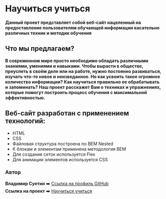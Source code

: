# Научиться учиться  

**Данный проект представляет собой веб-сайт нацеленный на предоставление пользователям обучающей информации касательно различных техник и методик обучения**  

## Что мы предлагаем?  

**В современном мире просто необходимо обладать различными знаниями, умениями и навыками. Чтобы вырасти в обществе, преуспеть в своём деле или на работе, нужно постоянно развиваться, изучать что-то новое и неизведанное. Но как усвоить такое огромное количество информации? Как научиться правильно ее обрабатывать и запоминать? Наш проект расскажет Вам о техниках и упражнениях, которые помогут построить процесс обучения с максимальной эффективностью.**  

## Веб-сайт разработан с применением технологий:  
* HTML
* CSS
* Файловая структура построена по BEM Nested
* К блокам и элементам применена методология BEM
* Для создания сеток используется Flex
* Для анимации элементов используется CSS

### Автор
**Владимир Суетин** :arrow_right: [Ссылка на профиль GitHub](https://github.com/vladimir-suetin)  
**Ссылка на проект** :arrow_right: [Научиться учиться](https://vladimir-suetin.github.io/how-to-learn)